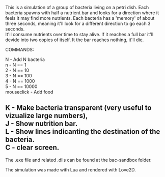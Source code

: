 This is a simulation of a group of bacteria living on a petri dish. Each bacteria spawns with half a nutrient bar and looks for a direction where it feels it may find more nutrients. Each bacteria has a 'memory' of about three seconds, meaning it'll look for a different direction to go each 3 seconds. <br>
It'll consume nutrients over time to stay alive. If it reaches a full bar it'll devide into two copies of itself. It the bar reaches nothing, it'll die.

COMMANDS:

N - Add N bacteria <br>
n - N == 1  <br>
2 - N == 10 <br>
3 - N == 100 <br>
4 - N == 1000 <br>
5 - N == 10000 <br>
mouseclick - Add food <br>

K - Make bacteria transparent (very useful to vizualize large numbers), <br>
J - Show nutrition bar. <br>
L - Show lines indicanting the destination of the bacteria. <br>
C - clear screen. <br>
-----------------------------------------------------------------------------------------------------------------
The .exe file and related .dlls can be found at the bac-sandbox folder. <br>

The simulation was made with Lua and rendered with Love2D. <br>

